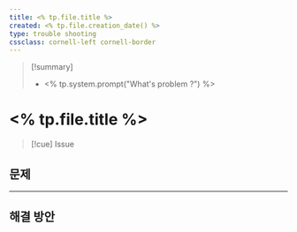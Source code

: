 ```yaml
---
title: <% tp.file.title %>
created: <% tp.file.creation_date() %>
type: trouble shooting
cssclass: cornell-left cornell-border
---
```

>[!summary] 
>- <% tp.system.prompt("What's problem ?") %>

# <% tp.file.title %>

>[!cue] Issue

## 문제


---
## 해결 방안

